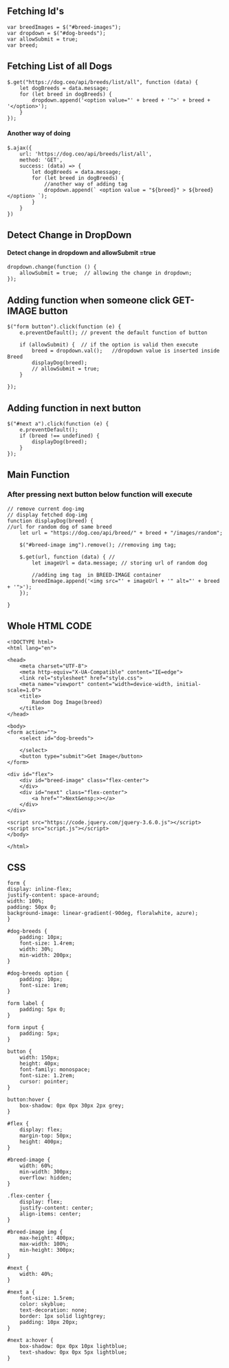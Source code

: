 
## Fetching Id's
    var breedImages = $("#breed-images");
    var dropdown = $("#dog-breeds");
    var allowSubmit = true;
    var breed;
## Fetching List of all Dogs
    $.get("https://dog.ceo/api/breeds/list/all", function (data) {
        let dogBreeds = data.message;
        for (let breed in dogBreeds) {
            dropdown.append('<option value="' + breed + '">' + breed + '</option>');
        }
    });

#### Another way of doing 

    $.ajax({
        url: 'https://dog.ceo/api/breeds/list/all',
        method: 'GET',
        success: (data) => {
            let dogBreeds = data.message;
            for (let breed in dogBreeds) {
                //another way of adding tag
                dropdown.append(` <option value = "${breed}" > ${breed}</option> `);
            }
        }
    })
## Detect Change in DropDown
#### Detect change in dropdown  and allowSubmit =true
    dropdown.change(function () {
        allowSubmit = true;  // allowing the change in dropdown;
    });
## Adding function when someone click GET-IMAGE button
    $("form button").click(function (e) {
        e.preventDefault(); // prevent the default function of button

        if (allowSubmit) {  // if the option is valid then execute
            breed = dropdown.val();   //dropdown value is inserted inside Breed
            displayDog(breed);
            // allowSubmit = true;
        }

    });
## Adding function in next button
    $("#next a").click(function (e) {
        e.preventDefault();
        if (breed !== undefined) {
            displayDog(breed);
        }
    });
## Main Function

### After pressing next button below function will execute
    // remove current dog-img
    // display fetched dog-img
    function displayDog(breed) {
    //url for random dog of same breed
        let url = "https://dog.ceo/api/breed/" + breed + "/images/random";

        $("#breed-image img").remove(); //removing img tag;

        $.get(url, function (data) { // 
            let imageUrl = data.message; // storing url of random dog

            //adding img tag  in BREED-IMAGE container
            breedImage.append('<img src="' + imageUrl + '" alt="' + breed + '">');
        });

    }
## Whole HTML CODE
    <!DOCTYPE html>
    <html lang="en">

    <head>
        <meta charset="UTF-8">
        <meta http-equiv="X-UA-Compatible" content="IE=edge">
        <link rel="stylesheet" href="style.css">
        <meta name="viewport" content="width=device-width, initial-scale=1.0">
        <title>
            Random Dog Image(breed)
        </title>
    </head>

    <body>
    <form action="">
        <select id="dog-breeds">

        </select>
        <button type="submit">Get Image</button>
    </form>

    <div id="flex">
        <div id="breed-image" class="flex-center">
        </div>
        <div id="next" class="flex-center">
            <a href="">Next&ensp;>></a>
        </div>
    </div>

    <script src="https://code.jquery.com/jquery-3.6.0.js"></script>
    <script src="script.js"></script>
    </body>

    </html>
## CSS
    form {
    display: inline-flex;
    justify-content: space-around;
    width: 100%;
    padding: 50px 0;
    background-image: linear-gradient(-90deg, floralwhite, azure);
    }

    #dog-breeds {
        padding: 10px;
        font-size: 1.4rem;
        width: 30%;
        min-width: 200px;
    }

    #dog-breeds option {
        padding: 10px;
        font-size: 1rem;
    }

    form label {
        padding: 5px 0;
    }

    form input {
        padding: 5px;
    }

    button {
        width: 150px;
        height: 40px;
        font-family: monospace;
        font-size: 1.2rem;
        cursor: pointer;
    }

    button:hover {
        box-shadow: 0px 0px 30px 2px grey;
    }

    #flex {
        display: flex;
        margin-top: 50px;
        height: 400px;
    }

    #breed-image {
        width: 60%;
        min-width: 300px;
        overflow: hidden;
    }

    .flex-center {
        display: flex;
        justify-content: center;
        align-items: center;
    }

    #breed-image img {
        max-height: 400px;
        max-width: 100%;
        min-height: 300px;
    }

    #next {
        width: 40%;
    }

    #next a {
        font-size: 1.5rem;
        color: skyblue;
        text-decoration: none;
        border: 1px solid lightgrey;
        padding: 10px 20px;
    }

    #next a:hover {
        box-shadow: 0px 0px 10px lightblue;
        text-shadow: 0px 0px 5px lightblue;
    }